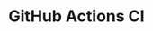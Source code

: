 # GitHub Actions CI

























































































































































































































































































































































































































































































































































































































































































































































































































































































































































































































































































































































































































































































































































































































































































































































































































































































































































































































































































































































































































































































































































































































































































































































































































































































































































































































































































































